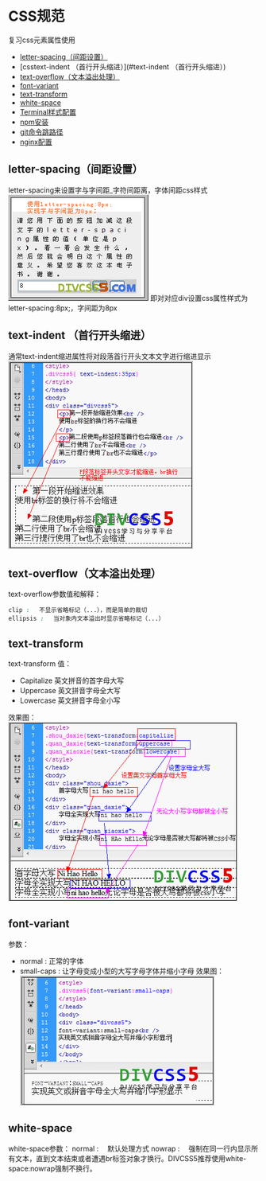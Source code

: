 # CSS规范

复习css元素属性使用
* [letter-spacing（间距设置）](#letter-spacing（间距设置）)
* [csstext-indent （首行开头缩进）](#text-indent （首行开头缩进）)
* [text-overflow（文本溢出处理）](#text-overflow（文本溢出处理）)
* [font-variant](#font-variant)
* [text-transform](#text-transform)
* [white-space](#white-space)
* [Terminal样式配置](#Terminal样式配置)
* [npm安装](#npm安装)
* [git命令跳路径](#git命令跳路径)
* [nginx配置](#nginx配置)

## letter-spacing（间距设置）

letter-spacing来设置字与字间距_字符间距离，字体间距css样式
![](/assets/css/1_100321083643_1.png)
即对对应div设置css属性样式为letter-spacing:8px;，字间距为8px

## text-indent （首行开头缩进）
通常text-indent缩进属性将对段落首行开头文本文字进行缩进显示
![](/assets/css/1_130210003131_1.png)

## text-overflow（文本溢出处理）
text-overflow参数值和解释：


```css
clip : 　不显示省略标记（...），而是简单的裁切
ellipsis : 　当对象内文本溢出时显示省略标记（...）

```
## text-transform

text-transform 值：
* Capitalize 英文拼音的首字母大写
* Uppercase 英文拼音字母全大写
* Lowercase 英文拼音字母全小写

效果图：
![](/assets/css/1_130204122514_1.png)


##  font-variant
参数： 
* normal : 正常的字体
* small-caps : 让字母变成小型的大写字母字体并缩小字母
效果图：
![](/assets/css/1_130204142255_1.png)

##  white-space

white-space参数：
normal : 　默认处理方式
nowrap : 　强制在同一行内显示所有文本，直到文本结束或者遭遇br标签对象才换行。DIVCSS5推荐使用white-space:nowrap强制不换行。